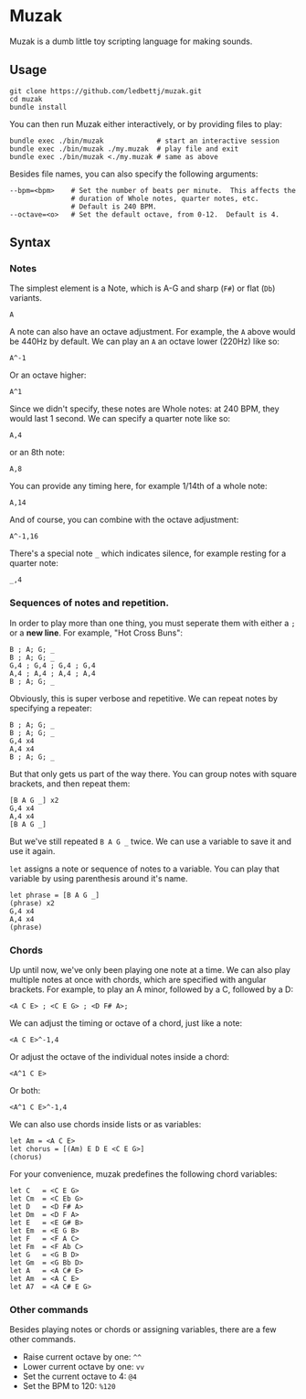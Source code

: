 Muzak
============

Muzak is a dumb little toy scripting language for making sounds.

Usage
------------

    git clone https://github.com/ledbettj/muzak.git
    cd muzak
    bundle install

You can then run Muzak either interactively, or by providing files to play:

    bundle exec ./bin/muzak             # start an interactive session
    bundle exec ./bin/muzak ./my.muzak  # play file and exit
    bundle exec ./bin/muzak <./my.muzak # same as above

Besides file names, you can also specify the following arguments:

    --bpm=<bpm>    # Set the number of beats per minute.  This affects the
                   # duration of Whole notes, quarter notes, etc.
                   # Default is 240 BPM.
    --octave=<o>   # Set the default octave, from 0-12.  Default is 4.


Syntax
------------

### Notes

The simplest element is a Note, which is A-G and sharp (`F#`) or
flat (`Db`) variants.

    A

A note can also have an octave adjustment. For example, the `A` above
would be 440Hz by default.  We can play an `A` an octave lower (220Hz) like so:

    A^-1

Or an octave higher:

    A^1

Since we didn't specify, these notes are Whole notes: at 240 BPM, they would last
1 second.  We can specify a quarter note like so:

    A,4

or an 8th note:

    A,8

You can provide any timing here, for example 1/14th of a whole note:

    A,14

And of course, you can combine with the octave adjustment:

    A^-1,16

There's a special note `_` which indicates silence, for example resting for a
quarter note:

    _,4

### Sequences of notes and repetition.

In order to play more than one thing, you must seperate them with either a `;`
or a __new line__.  For example, "Hot Cross Buns":

    B ; A; G; _
    B ; A; G; _
    G,4 ; G,4 ; G,4 ; G,4
    A,4 ; A,4 ; A,4 ; A,4
    B ; A; G; _

Obviously, this is super verbose and repetitive.  We can repeat notes by
specifying a repeater:

    B ; A; G; _
    B ; A; G; _
    G,4 x4
    A,4 x4
    B ; A; G; _

But that only gets us part of the way there.  You can group notes with
square brackets, and then repeat them:

    [B A G _] x2
    G,4 x4
    A,4 x4
    [B A G _]

But we've still repeated `B A G _` twice.  We can use a variable to save it
and use it again.

`let` assigns a note or sequence of notes to a variable.
You can play that variable by using parenthesis around it's name.

    let phrase = [B A G _]
    (phrase) x2
    G,4 x4
    A,4 x4
    (phrase)


### Chords

Up until now, we've only been playing one note at a time.  We can also
play multiple notes at once with chords, which are specified with angular
brackets.  For example, to play an A minor, followed by a C, followed by a D:

    <A C E> ; <C E G> ; <D F# A>;

We can adjust the timing or octave of a chord, just like a note:

    <A C E>^-1,4

Or adjust the octave of the individual notes inside a chord:

    <A^1 C E>

Or both:

    <A^1 C E>^-1,4

We can also use chords inside lists or as variables:

    let Am = <A C E>
    let chorus = [(Am) E D E <C E G>]
    (chorus)

For your convenience, muzak predefines the following chord variables:

    let C   = <C E G>
    let Cm  = <C Eb G>
    let D   = <D F# A>
    let Dm  = <D F A>
    let E   = <E G# B>
    let Em  = <E G B>
    let F   = <F A C>
    let Fm  = <F Ab C>
    let G   = <G B D>
    let Gm  = <G Bb D>
    let A   = <A C# E>
    let Am  = <A C E>
    let A7  = <A C# E G>

### Other commands

Besides playing notes or chords or assigning variables, there are a few other
commands.

* Raise current octave by one: `^^`
* Lower current octave by one: `vv`
* Set the current octave to 4: `@4`
* Set the BPM to 120:          `%120`


